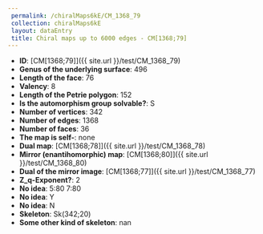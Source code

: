 ```yaml
--- 
 permalink: /chiralMaps6kE/CM_1368_79 
 collection: chiralMaps6kE
 layout: dataEntry
 title: Chiral maps up to 6000 edges - CM[1368;79]
---
```


- **ID**: [CM[1368;79]]({{ site.url }}/test/CM_1368_79)
- **Genus of the underlying surface**: 496
- **Length of the face**: 76
- **Valency**: 8
- **Length of the Petrie polygon**: 152
- **Is the automorphism group solvable?**: S
- **Number of vertices**: 342
- **Number of edges**: 1368
- **Number of faces**: 36
- **The map is self-**: none
- **Dual map**: [CM[1368;78]]({{ site.url }}/test/CM_1368_78)
- **Mirror (enantihomorphic) map**: [CM[1368;80]]({{ site.url }}/test/CM_1368_80)
- **Dual of the mirror image**: [CM[1368;77]]({{ site.url }}/test/CM_1368_77)
- **Z_q-Exponent?**: 2
- **No idea**:  5:80 7:80
- **No idea**: Y
- **No idea**: N
- **Skeleton**: Sk(342;20)
- **Some other kind of skeleton**: nan
